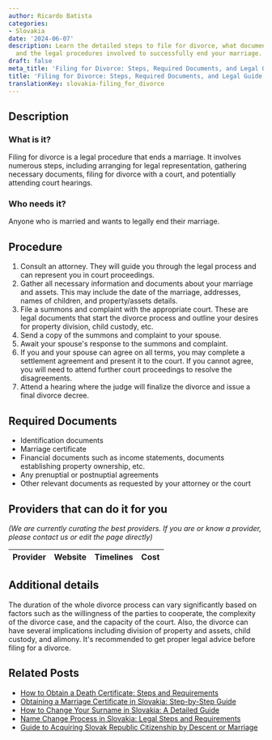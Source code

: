 ```yaml
---
author: Ricardo Batista
categories:
- Slovakia
date: '2024-06-07'
description: Learn the detailed steps to file for divorce, what documents are needed,
  and the legal procedures involved to successfully end your marriage.
draft: false
meta_title: 'Filing for Divorce: Steps, Required Documents, and Legal Guide'
title: 'Filing for Divorce: Steps, Required Documents, and Legal Guide'
translationKey: slovakia-filing_for_divorce
---
```


## Description
### What is it?
Filing for divorce is a legal procedure that ends a marriage. It involves numerous steps, including arranging for legal representation, gathering necessary documents, filing for divorce with a court, and potentially attending court hearings.

### Who needs it?
Anyone who is married and wants to legally end their marriage.

## Procedure
1. Consult an attorney. They will guide you through the legal process and can represent you in court proceedings.
2. Gather all necessary information and documents about your marriage and assets. This may include the date of the marriage, addresses, names of children, and property/assets details.
3. File a summons and complaint with the appropriate court. These are legal documents that start the divorce process and outline your desires for property division, child custody, etc.
4. Send a copy of the summons and complaint to your spouse.
5. Await your spouse's response to the summons and complaint.
6. If you and your spouse can agree on all terms, you may complete a settlement agreement and present it to the court. If you cannot agree, you will need to attend further court proceedings to resolve the disagreements.
7. Attend a hearing where the judge will finalize the divorce and issue a final divorce decree.

## Required Documents
- Identification documents
- Marriage certificate
- Financial documents such as income statements, documents establishing property ownership, etc.
- Any prenuptial or postnuptial agreements
- Other relevant documents as requested by your attorney or the court

## Providers that can do it for you

_(We are currently curating the best providers. If you are or know a provider, please contact us or edit the page directly)_

| Provider        |     Website     |     Timelines    |       Cost      |
| :-------------: | :-------------: |  :-------------: | :-------------: |

## Additional details
 The duration of the whole divorce process can vary significantly based on factors such as the willingness of the parties to cooperate, the complexity of the divorce case, and the capacity of the court.
Also, the divorce can have several implications including division of property and assets, child custody, and alimony. It's recommended to get proper legal advice before filing for a divorce.
## Related Posts

- [How to Obtain a Death Certificate: Steps and Requirements](https://tramitit.com/guides/slovakia/issuance_of_death_certificate/)
- [Obtaining a Marriage Certificate in Slovakia: Step-by-Step Guide](https://tramitit.com/guides/slovakia/issuance_of_marriage_certificate/)
- [How to Change Your Surname in Slovakia: A Detailed Guide](https://tramitit.com/guides/slovakia/change_of_surname/)
- [Name Change Process in Slovakia: Legal Steps and Requirements](https://tramitit.com/guides/slovakia/change_of_name/)
- [Guide to Acquiring Slovak Republic Citizenship by Descent or Marriage](https://tramitit.com/guides/slovakia/acquisition_of_slovak_citizenship/)